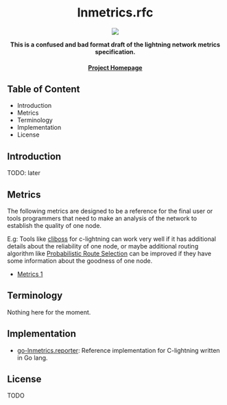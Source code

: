 <div align="center">
  <h1>lnmetrics.rfc</h1>

  <img src="https://github.com/OpenLNMetrics/lnmetrics.icons/blob/main/current/res/mipmap-xxxhdpi/ic_launcher.png" />

  <p>
    <strong>This is a confused and bad format draft of the lightning network metrics specification.</strong>
  </p>

  <p>
  </p>

  <h4>
    <a href="https://github.com/OpenLNMetrics">Project Homepage</a>
  </h4>
</div>

## Table of Content

- Introduction
- Metrics
- Terminology
- Implementation
- License

## Introduction

TODO: later

## Metrics

The following metrics are designed to be a reference for the final user or tools programmers that need to make an analysis of the network to establish the quality of one node.

E.g: Tools like [cliboss](https://github.com/ZmnSCPxj/clboss) for c-lightning can work very well if it has additional details about the reliability of one node, or maybe additional routing algorithm like [Probabilistic Route Selection](https://arxiv.org/pdf/2103.08576) can be improved if they have some information about the goodness of one node.

- [Metrics 1](metrics/metric_1.md)

## Terminology

Nothing here for the moment.

## Implementation

- [go-lnmetrics.reporter](#TODO): Reference implementation for C-lightning written in Go lang.

## License

TODO
